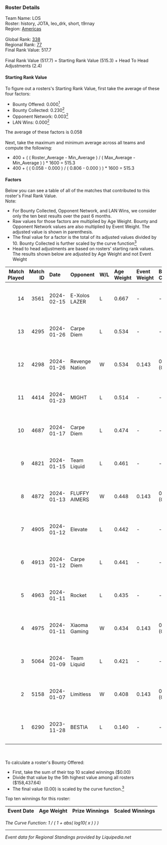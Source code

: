 ### Roster Details<br />
Team Name: LOS<br />
Roster: history, JOTA, leo_drk, short, t9rnay<br />
Region: [Americas]( ../standings_americas.md)<br />
<br />
Global Rank: [338](../standings_global.md)<br />
Regional Rank: [77]( ../standings_americas.md)<br />
Final Rank Value:  517.7<br />
<br />
Final Rank Value (517.7) = Starting Rank Value (515.3) + Head To Head Adjustments (2.4)<br />

#### Starting Rank Value<br />
To figure out a rosters's Starting Rank Value, first take the average of these four factors:<br />
- Bounty Offered: 0.000[<sup>1</sup>](#table2)
- Bounty Collected: 0.230[<sup>2</sup>](#table1)
- Opponent Network: 0.003[<sup>2</sup>](#table1)
- LAN Wins: 0.000[<sup>2</sup>](#table1)

The average of these factors is 0.058<br />
<br />
Next, take the maximum and minimum average across all teams and compute the following:<br />
- 400 + ( ( Roster_Average - Min_Average ) / ( Max_Average - Min_Average ) ) * 1600 = 515.3
- 400 + ( ( 0.058 - 0.000 ) / ( 0.806 - 0.000 ) ) * 1600 = 515.3


#### Factors<br />
Below you can see a table of all of the matches that contributed to this roster's Final Rank Value.<br />
Note:<br />

- For Bounty Collected, Opponent Network, and LAN Wins, we consider only the ten best results over the past 6 months.
- Raw values for those factors are multiplied by Age Weight. Bounty and Opponent Network values are also multiplied by Event Weight. The adjusted value is shown in parenthesis.
- The final value for a factor is the total of its adjusted values divided by 10. Bounty Collected is further scaled by the curve function[<sup>3</sup>](#curveFunction)
- Head to head adjustments are based on rosters' starting rank values. The results shown below are adjusted by Age Weight and not Event Weight
<span id="table1"></span><br />


| Match Played | Match ID | Date       | Opponent       | W/L | Age Weight | Event Weight | Bounty Collected | Opponent Network | LAN Wins  | H2H Adj. | Roster                                |
| -: | -: | :- | :- | :- | :- | :- | :- | :- | :- | -: | :- |
|           14 |     3561 | 2024-02-15 | E-Xolos LAZER  | L   | 0.667      | -            | -                | -                | -         |   -13.98 | history, JOTA, leo_drk, short, t9rnay |
|           13 |     4295 | 2024-01-26 | Carpe Diem     | L   | 0.534      | -            | -                | -                | -         |    -5.02 | history, JOTA, leo_drk, short, t9rnay |
|           12 |     4298 | 2024-01-26 | Revenge Nation | W   | 0.534      | 0.143        | 0.043 (0.003)    | 0.123 (0.009)    | 0 (0.000) |    12.46 | history, JOTA, leo_drk, short, t9rnay |
|           11 |     4414 | 2024-01-23 | MIGHT          | L   | 0.514      | -            | -                | -                | -         |    -3.70 | history, JOTA, leo_drk, short, t9rnay |
|           10 |     4687 | 2024-01-17 | Carpe Diem     | L   | 0.474      | -            | -                | -                | -         |    -4.12 | history, JOTA, leo_drk, short, t9rnay |
|            9 |     4821 | 2024-01-15 | Team Liquid    | L   | 0.461      | -            | -                | -                | -         |    -0.12 | history, JOTA, leo_drk, short, t9rnay |
|            8 |     4872 | 2024-01-13 | FLUFFY AIMERS  | W   | 0.448      | 0.143        | 0.004 (0.000)    | 0.103 (0.007)    | 0 (0.000) |    10.03 | history, JOTA, leo_drk, short, t9rnay |
|            7 |     4905 | 2024-01-12 | Elevate        | L   | 0.442      | -            | -                | -                | -         |    -2.62 | history, JOTA, leo_drk, short, t9rnay |
|            6 |     4913 | 2024-01-12 | Carpe Diem     | L   | 0.441      | -            | -                | -                | -         |    -3.42 | history, JOTA, leo_drk, short, t9rnay |
|            5 |     4963 | 2024-01-11 | Rocket         | L   | 0.435      | -            | -                | -                | -         |    -4.00 | history, JOTA, leo_drk, short, t9rnay |
|            4 |     4975 | 2024-01-11 | Xiaoma Gaming  | W   | 0.434      | 0.143        | 0.012 (0.001)    | 0.059 (0.004)    | 0 (0.000) |     8.57 | history, JOTA, leo_drk, short, t9rnay |
|            3 |     5064 | 2024-01-09 | Team Liquid    | L   | 0.421      | -            | -                | -                | -         |    -0.10 | history, JOTA, leo_drk, short, t9rnay |
|            2 |     5158 | 2024-01-07 | Limitless      | W   | 0.408      | 0.143        | 0.001 (0.000)    | 0.177 (0.010)    | 0 (0.000) |     9.10 | history, JOTA, leo_drk, short, t9rnay |
|            1 |     6290 | 2023-11-28 | BESTIA         | L   | 0.140      | -            | -                | -                | -         |    -0.69 | bt0, JOTA, short, steel, t9rnay       |

<br />
<span id="table2"></span><br />
To calculate a roster's Bounty Offered:<br />

- First, take the sum of their top 10 scaled winnings ($0.00)
- Divide that value by the 5th highest value among all rosters ($158,437.64)
- The final value (0.00) is scaled by the curve function.[<sup>3</sup>](#curveFunction)

Top ten winnings for this roster:<br />

| Event Date | Age Weight | Prize Winnings | Scaled Winnings |
| :- | -: | :- | :- |


<span id="curveFunction"></span>_The Curve Function: 1 / ( 1 + abs( log10( x ) ) )_<br />

---
_Event data for Regional Standings provided by Liquipedia.net_<br />
